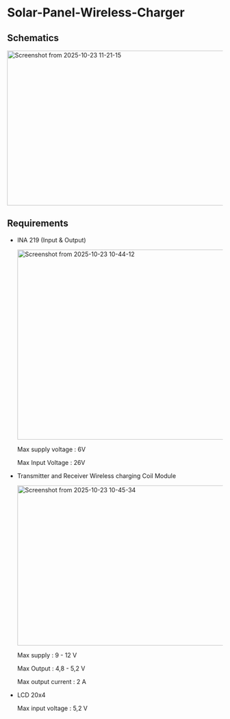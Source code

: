 # Solar-Panel-Wireless-Charger

## Schematics 

<img width="572" height="362" alt="Screenshot from 2025-10-23 11-21-15" src="https://github.com/user-attachments/assets/afc4fe44-47fe-4f26-80d9-298284a18e98" />


## Requirements

- INA 219 (Input & Output)

  <img width="542" height="444" alt="Screenshot from 2025-10-23 10-44-12" src="https://github.com/user-attachments/assets/e860733b-cf8b-4ed3-b4c6-c8e3e4c64795" />

  
  Max supply voltage : 6V
  
  Max Input Voltage : 26V

- Transmitter and Receiver Wireless charging Coil Module

  <img width="617" height="374" alt="Screenshot from 2025-10-23 10-45-34" src="https://github.com/user-attachments/assets/52639ba7-0ee9-4f4c-afc7-3dd5bc77d395" />


  Max supply : 9 - 12 V
  
  Max Output : 4,8 - 5,2 V
  
  Max output current : 2 A

- LCD 20x4

  Max input voltage : 5,2 V
